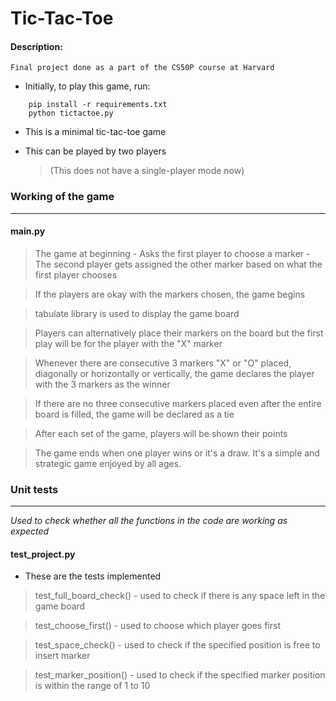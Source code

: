 # Tic-Tac-Toe

#### Description:

    Final project done as a part of the CS50P course at Harvard

- Initially, to play this game, run:
```
    pip install -r requirements.txt
    python tictactoe.py
```

- This is a minimal tic-tac-toe game

- This can be played by two players
    > (This does not have a single-player mode now)

### Working of the game
__________________________

#### main.py

> The game at beginning
    - Asks the first player to choose a marker
    - The second player gets assigned the other marker based on what the 
first player chooses

> If the players are okay with the markers chosen, the game begins

> tabulate library is used to display the game board

> Players can alternatively place their markers on the board but the first 
play will be for the player with the "X" marker

> Whenever there are consecutive 3 markers "X" or "O" placed, diagonally 
or horizontally or vertically, the game declares the player with the 3 
markers as the winner

> If there are no three consecutive markers placed even after the entire board 
is filled, the game will be declared as a tie

> After each set of the game, players will be shown their points

> The game ends when one player wins or it's a draw. It's a simple and strategic game enjoyed by all ages.

### Unit tests
___________________________
*Used to check whether all the functions in the code are working as expected* 

#### test_project.py

- These are the tests implemented

> test_full_board_check()
    - used to check if there is any space left in the game board

> test_choose_first()
    - used to choose which player goes first

> test_space_check()
    - used to check if the specified position is free to insert marker

> test_marker_position()
    - used to check if the specified marker position is within the range of 1 
to 10

